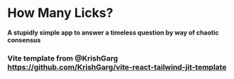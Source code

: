 # How Many Licks?

**A stupidly simple app to answer a timeless question by way of chaotic consensus**

### Vite template from @KrishGarg https://github.com/KrishGarg/vite-react-tailwind-jit-template

